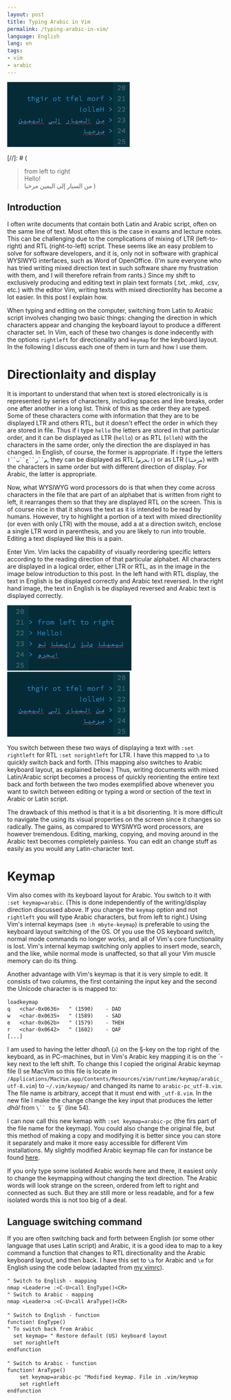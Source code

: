 ```yaml
---
layout: post
title: Typing Arabic in Vim 
permalink: /typing-arabic-in-vim/
language: English
lang: en
tags:
- vim
- arabic
---
```


![LTR display in Vim](typing-arabic-in-vim/rtl.tiff)

[//]: # (
> from left to right  
> Hello!  
> من السيار إلى اليمين
> مرحبا
)

## Introduction

I often write documents that contain both Latin and Arabic script, often on the same line of text. Most often this is the case in exams and lecture notes. This can be challenging due to the complications of mixing of LTR (left-to-right) and RTL (right-to-left) script. These seems like an easy problem to solve for software developers, and it is, only not in software with graphical WYSIWYG interfaces, such as Word of OpenOffice. (I'm sure everyone who has tried writing mixed direction text in such software share my frustration with them, and I will therefore refrain from rants.) Since my shift to exclusively producing and editing text in plain text formats (.txt, .mkd, .csv, etc.) with the editor Vim, writing texts with mixed directionlity has become a lot easier. In this post I explain how. 

When typing and editing on the computer, switching from Latin to Arabic script involves changing two basic things: changing the direction in which characters appear and changing the keyboard layout to produce a different character set. In Vim, each of these two changes is done  indecently with the options  `rightleft` for directionality and `keymap` for the keyboard layout. In the following I discuss each one of them in turn and how I use them.

# Directionlaity and display

It is important to understand that when text is stored electronically is is represented by series of characters, including spaces and line breaks, order one after another in a long list. Think of this as the order they are typed. Some of these characters come with information that they are to be displayed LTR and others RTL, but it doesn't effect the order in which they are stored in file. Thus if i type `hello` the letters are stored in that particular order, and it can be displayed as LTR (`hello`) or as RTL (`olleh`) with the characters in the same order, only the direction the are displayed in has changed. In English, of course, the former is appropriate. If i type the letters `م``ر``ح``ب``ا`, they can be displayed as RTL (`ابحرم`) or as LTR (`مرحبا`) with the characters in same order but with different direction of display. For Arabic, the latter is appropriate.

Now, what WYSIWYG word processors do is that when they come across characters in the file that are part of an alphabet that is written from right to left, it rearranges them so that they are displayed RTL on the screen. This is of course nice in that it shows the text as it is intended to be read by humans. However, try to highlight a portion of a text with mixed directionlity (or even with only LTR) with the mouse, add a at a direction switch, enclose a single LTR word in parenthesis, and you are likely to run into trouble. Editing a text displayed like this is a pain.

Enter Vim. Vim lacks the capability of visually reordering specific letters according to the reading direction of that particular alphabet. All characters are displayed in a logical order, either LTR or RTL, as in the image in the image below introduction to this post. In the left hand with RTL display, the text in English is be displayed correctly and Arabic text reversed. In the right hand image, the text in English is be displayed reversed and Arabic text is displayed correctly.

![RTL display](typing-arabic-in-vim/ltr.tiff) ![LTR display](typing-arabic-in-vim/rtl.tiff)


You switch between these two ways of displaying a text with `:set rightleft` for RTL `:set norightleft` for LTR. I have this mapped to `\a` to quickly switch back and forth. (This mapping also switches to Arabic keyboard layout, as explained below.) Thus, writing documents with mixed Latin/Arabic script becomes a process of quickly reorienting the entire text back and forth between the two modes exemplified above whenever you want to switch between editing or typing a word or section of the text in Arabic or Latin script.

The drawback of this method is that it is a bit disorienting. It is more difficult to navigate the using its visual properties on the screen since it changes so radically. The gains, as compared to WYSIWYG word processors, are however tremendous. Editing, marking, copying, and moving around in the Arabic text becomes completely painless. You can edit an change stuff as easily as you would any Latin-character text.

# Keymap

Vim also comes with its keyboard layout for Arabic. You switch to it with `:set keymap=arabic`. (This is done independently of the writing/display direction discussed above. If you change the `keymap` option and not `rightleft` you will type Arabic characters, but from left to right.) Using Vim's internal keymaps (see `:h mbyte-keymap`) is preferable to using the keyboard layout switching of the OS. Of you use the OS keyboard switch, normal mode commands no longer works, and all of Vim's core functionality is lost. Vim's internal keymap switching only applies to insert mode, search, and the like, while normal mode is unaffected, so that all your Vim muscle memory can do its thing.

Another advantage with Vim's keymap is that it is very simple to edit. It consists of two columns, the first containing the input key and the second the Unicode character is is mapped to: 

``` vim
loadkeymap
q	<char-0x0636>	" (1590)	- DAD
w	<char-0x0635>	" (1589)	- SAD
e	<char-0x062b>	" (1579)	- THEH
r	<char-0x0642>	" (1602)	- QAF
[...]
```

I am used to having the letter *dhaal*\ (ذ) on the §-key on the top right of the keyboard, as in PC-machines, but in Vim's Arabic key mapping it is on the \`-key next to the left shift. To change this I copied the original Arabic keymap file (I&nbsp;se MacVim so this file is locate in `/Applications/MacVim.app/Contents/Resources/vim/runtime/keymap/arabic_utf-8.vim`) to `~/.vim/keymap/` and changed its name to `arabic-pc_utf-8.vim`. The file name is arbitrary, accept that it must end with `_utf-8.vim`. In the new file I make the change change the key input that produces the letter *dhāl* from `\`` to `§` (line&nbsp;54).

I can now call this new kemap with `:set keymap=arabic-pc` (the firs part of the file name for the keymap). You could also change the original file, but this method of making a copy and modifying it is better since you can store it separately and make it more easy accessible for different Vim installations. My slightly modified Arabic keymap file can for instance be found [here](https://github.com/andreasmhallberg/dotfiles).

If you only type some isolated Arabic words here and there, it easiest only to change the keymapping without changing the text direction. The Arabic words will look strange on the screen, ordered from left to right and connected as such. But they are still more or less readable, and for a few isolated words this is not too big of a deal.

## Language switching command

If you are often switching back and forth between English (or some other language that uses Latin script) and Arabic, it is a good idea to map to a key command a function that changes to RTL directionality and the Arabic keyboard layout, and then back. I have this set to `\a` for Arabic and `\e` for English using the code below (adapted from [my vimrc](https://github.com/andreasmhallberg/dotfiles/blob/master/.vimrc)).

``` vim
" Switch to English - mapping
nmap <Leader>e :<C-U>call EngType()<CR>
" Switch to Arabic - mapping
nmap <Leader>a :<C-U>call AraType()<CR>

" Switch to English - function
function! EngType()
" To switch back from Arabic
  set keymap= " Restore default (US) keyboard layout
  set norightleft
endfunction

" Switch to Arabic - function
function! AraType()
    set keymap=arabic-pc "Modified keymap. File in .vim/keymap
    set rightleft
endfunction
```
